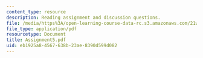 ```yaml
---
content_type: resource
description: Reading assignment and discussion questions.
file: /media/https%3A/open-learning-course-data-rc.s3.amazonaws.com/21w-765j-interactive-and-non-linear-narrative-theory-and-practice-spring-2004/eb1925a84567638b23ae8390d599d082_Assignment5.pdf
file_type: application/pdf
resourcetype: Document
title: Assignment5.pdf
uid: eb1925a8-4567-638b-23ae-8390d599d082
---
```

